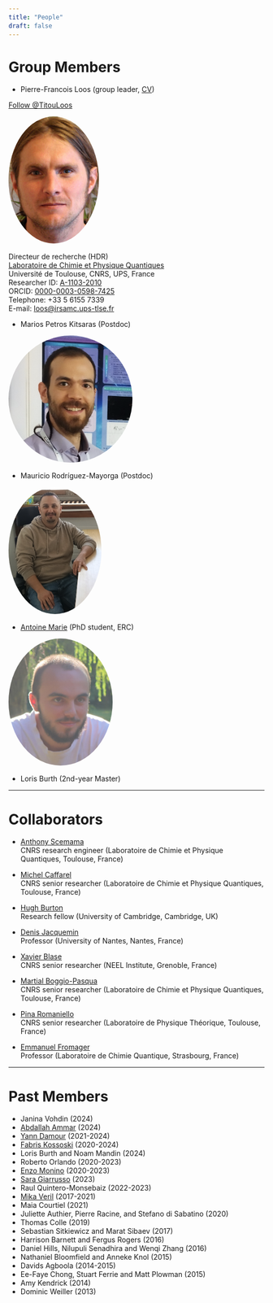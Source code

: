 ```yaml
---
title: "People"
draft: false
---
```


# Group Members

<style type="text/css">
img.photo {
  height: 250px;
  border-radius: 50%;
}
</style>

* Pierre-Francois Loos (group leader, [CV](/pub/cv_Loos.pdf))  

<a href="https://twitter.com/TitouLoos?ref_src=twsrc%5Etfw" class="twitter-follow-button" data-lang="en" data-show-count="false">Follow @TitouLoos</a><script async src="https://platform.twitter.com/widgets.js" charset="utf-8"></script>

<img class="photo" src="/img/PFLoos.png" alt="Titou" />

Directeur de recherche (HDR)  
[Laboratoire de Chimie et Physique Quantiques](http://www.lcpq.ups-tlse.fr)  
Université de Toulouse, CNRS, UPS, France  
Researcher ID: [A-1103-2010](http://www.researcherid.com/rid/A-1103-2010)  
ORCID: [0000-0003-0598-7425](https://orcid.org/0000-0003-0598-7425)  
Telephone: +33 5 6155 7339   
E-mail: loos@irsamc.ups-tlse.fr  

* Marios Petros Kitsaras (Postdoc)
<img class="photo" src="/img/PKitsaras.png" alt="Petros" />

* Mauricio Rodríguez-Mayorga (Postdoc)
<img class="photo" src="/img/MRodriguez.png" alt="Mauricio" />

* [Antoine Marie](https://antoine-marie.github.io) (PhD student, ERC) 
<img class="photo" src="/img/AMarie.png" alt="Antoine" />

* Loris Burth (2nd-year Master)

***

# Collaborators

* [Anthony Scemama](http://scemama.github.io)  
CNRS research engineer (Laboratoire de Chimie et Physique Quantiques, Toulouse, France)

* [Michel Caffarel](http://qmcchem.ups-tlse.fr/index.php?title=Michel_Caffarel)  
CNRS senior researcher (Laboratoire de Chimie et Physique Quantiques, Toulouse, France)

* [Hugh Burton](https://www.hughburton.com)  
Research fellow (University of Cambridge, Cambridge, UK)

* [Denis Jacquemin](https://www.univ-nantes.fr/denis-jacquemin)  
Professor (University of Nantes, Nantes, France)

* [Xavier Blase](http://perso.neel.cnrs.fr/xavier.blase)  
CNRS senior researcher (NEEL Institute, Grenoble, France)

* [Martial Boggio-Pasqua](https://www.lcpq.ups-tlse.fr/spip.php?rubrique313&lang=fr)  
CNRS senior researcher (Laboratoire de Chimie et Physique Quantiques, Toulouse, France)

* [Pina Romaniello](http://www.lpt.ups-tlse.fr/spip.php?article54&lang=en)  
CNRS senior researcher (Laboratoire de Physique Théorique, Toulouse, France)

* [Emmanuel Fromager](https://lcqs.unistra.fr/staff-members/emmanuel-fromager/)  
Professor (Laboratoire de Chimie Quantique, Strasbourg, France)

***

# Past Members

* Janina Vohdin (2024)
* [Abdallah Ammar](https://scholar.google.com/citations?user=y437T5sAAAAJ&hl=en) (2024)
* [Yann Damour](https://ydrnan.github.io/damour/) (2021-2024)
* [Fabris Kossoski](https://kossoski.github.io) (2020-2024)
* Loris Burth and Noam Mandin (2024)
* Roberto Orlando (2020-2023)
* [Enzo Monino](https://enzomonino.github.io) (2020-2023)
* [Sara Giarrusso](https://scholar.google.com/citations?user=r6hYvFsAAAAJ&hl=it) (2023)
* Raul Quintero-Monsebaiz (2022-2023)
* [Mika Veril](https://scholar.google.com/citations?user=0egOZs4AAAAJ&hl=fr) (2017-2021)
* Maia Courtiel (2021)
* Juliette Authier, Pierre Racine, and Stefano di Sabatino (2020)
* Thomas Colle (2019)
* Sebastian Sitkiewicz and Marat Sibaev (2017)
* Harrison Barnett and Fergus Rogers (2016)
* Daniel Hills, Nilupuli Senadhira and Wenqi Zhang (2016)
* Nathaniel Bloomfield and Anneke Knol (2015)
* Davids Agboola (2014-2015)
* Ee-Faye Chong, Stuart Ferrie and Matt Plowman (2015)
* Amy Kendrick (2014)
* Dominic Weiller (2013)

